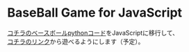 # BaseBall Game for JavaScript

[コチラのベースボールpythonコード](https://github.com/Absolute-Value/BaseBallGame)をJavaScriptに移行して、  
[コチラのリンク](https://absolute-value.github.io/BaseBallJS/)から遊べるようにします（予定）。